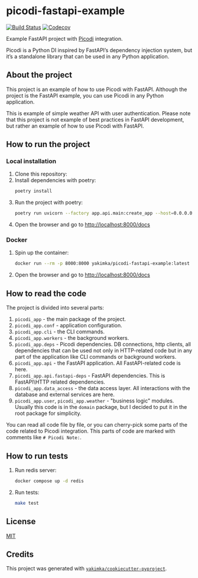 # picodi-fastapi-example

[![Build Status](https://github.com/yakimka/picodi-fastapi-example/actions/workflows/workflow-ci.yml/badge.svg?branch=main&event=push)](https://github.com/yakimka/picodi-fastapi-example/actions/workflows/workflow-ci.yml)
[![Codecov](https://codecov.io/gh/yakimka/picodi-fastapi-example/branch/main/graph/badge.svg)](https://codecov.io/gh/yakimka/picodi-fastapi-example)

Example FastAPI project with [Picodi](https://github.com/yakimka/picodi) integration.

Picodi is a Python DI inspired by FastAPI’s dependency injection system,
but it’s a standalone library that can be used in any Python application.

## About the project

This project is an example of how to use Picodi with FastAPI.
Although the project is the FastAPI example, you can use Picodi in any Python application.

This is example of simple weather API with user authentication.
Please note that this project is not example of best practices in FastAPI development,
but rather an example of how to use Picodi with FastAPI.

## How to run the project

### Local installation

1. Clone this repository:
2. Install dependencies with poetry:
   ```bash
   poetry install
   ```
3. Run the project with poetry:
   ```bash
   poetry run uvicorn --factory app.api.main:create_app --host=0.0.0.0 --port=8000 --reload
   ```
4. Open the browser and go to [http://localhost:8000/docs](http://localhost:8000/docs)

### Docker

1. Spin up the container:
    ```bash
    docker run --rm -p 8000:8000 yakimka/picodi-fastapi-example:latest
    ```
2. Open the browser and go to [http://localhost:8000/docs](http://localhost:8000/docs)

## How to read the code

The project is divided into several parts:

1. `picodi_app` - the main package of the project.
2. `picodi_app.conf` - application configuration.
3. `picodi_app.cli` - the CLI commands.
4. `picodi_app.workers` - the background workers.
5. `picodi_app.deps` - Picodi dependencies.
   DB connections, http clients, all dependencies
   that can be used not only in HTTP-related code but in any part of the application
   like CLI commands or background workers.
6. `picodi_app.api` - the FastAPI application. All FastAPI-related code is here.
7. `picodi_app.api.fastapi-deps` - FastAPI dependencies. This is FastAPI\HTTP related dependencies.
8. `picodi_app.data_access` - the data access layer.
   All interactions with the database and external services are here.
9. `picodi_app.user`, `picodi_app.weather` - "business logic" modules.
   Usually this code is in the `domain` package,
   but I decided to put it in the root package for simplicity.

You can read all code file by file,
or you can cherry-pick some parts of the code related to Picodi integration.
This parts of code are marked with comments like `# Picodi Note:`.

## How to run tests

1. Run redis server:
   ```bash
   docker compose up -d redis
   ```
2. Run tests:
    ```bash
    make test
    ```

## License

[MIT](https://github.com/yakimka/picodi-fastapi-example/blob/main/LICENSE)


## Credits

This project was generated with [`yakimka/cookiecutter-pyproject`](https://github.com/yakimka/cookiecutter-pyproject).
